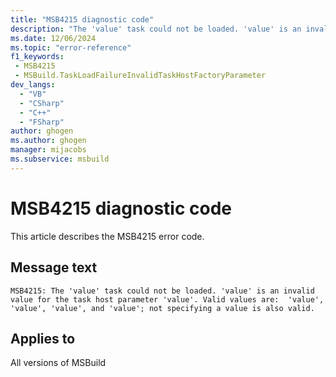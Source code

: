 ```yaml
---
title: "MSB4215 diagnostic code"
description: "The 'value' task could not be loaded. 'value' is an invalid value for the task host parameter 'value'. Valid values are:  'value', 'value', 'value', and 'value'; not specifying a value is also valid."
ms.date: 12/06/2024
ms.topic: "error-reference"
f1_keywords:
 - MSB4215
 - MSBuild.TaskLoadFailureInvalidTaskHostFactoryParameter
dev_langs:
  - "VB"
  - "CSharp"
  - "C++"
  - "FSharp"
author: ghogen
ms.author: ghogen
manager: mijacobs
ms.subservice: msbuild
---
```


# MSB4215 diagnostic code

<!-- :::ErrorDefinitionDescription::: -->
<!-- :::editable-content name="introDescription"::: -->
This article describes the MSB4215 error code.
<!-- :::editable-content-end::: -->

## Message text

```output
MSB4215: The 'value' task could not be loaded. 'value' is an invalid value for the task host parameter 'value'. Valid values are:  'value', 'value', 'value', and 'value'; not specifying a value is also valid.
```

<!-- :::editable-content name="postOutputDescription"::: -->
<!--
{StrBegin="MSB4215: "}
-->
<!-- :::editable-content-end::: -->
<!-- :::ErrorDefinitionDescription-end::: -->

## Applies to

All versions of MSBuild
